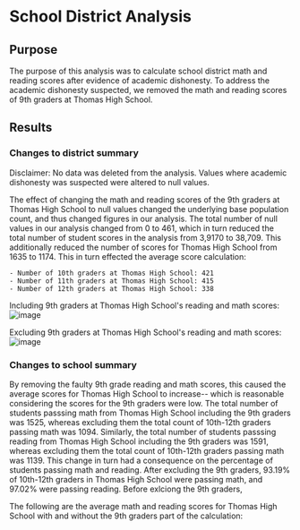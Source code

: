 # School District Analysis

## Purpose
The purpose of this analysis was to calculate school district math and reading scores after evidence of academic dishonesty. To address the academic dishonesty suspected, we removed the math and reading scores of 9th graders at Thomas High School.

## Results

### Changes to district summary
Disclaimer: No data was deleted from the analysis. Values where academic dishonesty was suspected were altered to null values.

The effect of changing the math and reading scores of the 9th graders at Thomas High School to null values changed the underlying base population count, and thus changed figures in our analysis. The total number of null values in our analysis changed from 0 to 461, which in turn reduced the total number of student scores in the analysis from 3,9170 to 38,709. This additionally reduced the number of scores for Thomas High School from 1635 to 1174. This in turn effected the average score calculation:

    - Number of 10th graders at Thomas High School: 421
    - Number of 11th graders at Thomas High School: 415
    - Number of 12th graders at Thomas High School: 338

Including 9th graders at Thomas High School's reading and math scores:
![image](https://user-images.githubusercontent.com/93107507/144776598-bd327287-4db5-486d-af85-2cddca7b46ce.png)


Excluding 9th graders at Thomas High School's reading and math scores:
![image](https://user-images.githubusercontent.com/93107507/144776277-5a236eef-bb00-422b-81d9-1cf4a1dd87a4.png)


### Changes to school summary
By removing the faulty 9th grade reading and math scores, this caused the average scores for Thomas High School to increase-- which is reasonable considering the scores for the 9th graders were low. The total number of students passsing math from Thomas High School including the 9th graders was 1525, whereas excluding them the total count of 10th-12th graders passing math was 1094. Similarly, the total number of students passsing reading from Thomas High School including the 9th graders was 1591, whereas excluding them the total count of 10th-12th graders passing math was 1139. This change in turn had a consequence on the percentage of students passing math and reading. After excluding the 9th graders, 93.19% of 10th-12th graders in Thomas High School were passing math, and 97.02% were passing reading. Before exlciong the 9th graders, 




The following are the average math and reading scores for Thomas High School with and without the 9th graders part of the calculation:

